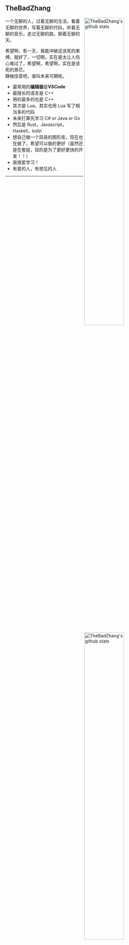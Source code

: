 ## TheBadZhang

<img align="right" alt="TheBadZhang's github stats" width="50%" src="https://github-readme-stats.vercel.app/api?username=TheBadZhang&show_icons=true">
一个无聊的人，过着无聊的生活，看着无聊的世界，写着无聊的代码，听着无聊的音乐，走过无聊的路，聊着无聊的天。

希望啊，有一天，我能冲破这该死的束缚，就好了，一切啊，实在是太让人伤心难过了，希望啊，希望啊，实在是该死的渺茫。  
静候佳音吧，谁叫未来可期呢。

<img align="right" alt="TheBadZhang's github stats" width="50%" src="https://github-readme-stats.vercel.app/api/top-langs/?username=TheBadZhang&layout=compact&hide=html,css">

* 最常用的**编辑器**是**VSCode**
* 最擅长的语言是 C++
* 用的最多的也是 C++
* 其次是 Lua，其实也用 Lua 写了相当多的代码
* 未来打算先学习 C# or Java or Go
* 然后是 Rust，Javascript，Haskell，kolin
* 想自己做一个简易的图形库，现在也在做了，希望可以做的更好（虽然还是在套娃，目的是为了更好更快的开发！！）
* 我很爱学习！
* 有爱的人，有想见的人

---





